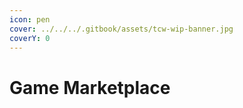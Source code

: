 ```yaml
---
icon: pen
cover: ../../../.gitbook/assets/tcw-wip-banner.jpg
coverY: 0
---
```


# Game Marketplace

